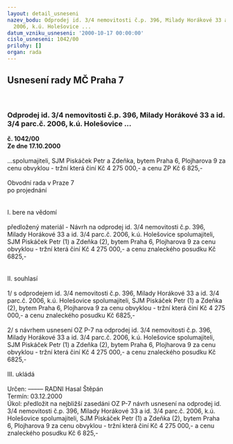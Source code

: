 ```yaml
---
layout: detail_usneseni
nazev_bodu: Odprodej id. 3/4 nemovitosti č.p. 396, Milady Horákové 33 a id. 3/4 parc.č.
  2006, k.ú. Holešovice ...
datum_vzniku_usneseni: '2000-10-17 00:00:00'
cislo_usneseni: 1042/00
prilohy: []
organ: rada
---
```

<div id="ucUsn_pList" class="usn">
	<span><h2>Usnesení rady MČ Praha 7 </h2>
<br></span><div class="standBody">
<span><h3>Odprodej id. 3/4 nemovitosti č.p. 396, Milady Horákové 33 a id. 3/4 parc.č. 2006, k.ú. Holešovice ...</h3></span><div class="center">
		<strong>č. 1042/00</strong><br>
	</div>
<div class="center">
		<strong>Ze dne 17.10.2000</strong><br><br>
	</div>...spolumajiteli, SJM Piskáček Petr a Zdeňka, bytem Praha 6, Plojharova 9 za cenu obvyklou - tržní která činí Kč 4 275 000,- a cenu ZP Kč 6 825,-<br><br>Obvodní rada v Praze 7<br>po projednání<br><br><br>I.	bere na vědomí<br><br> předložený materiál - Návrh na odprodej id. 3/4 nemovitosti č.p. 396, Milady Horákové 33 a id. 3/4 parc.č. 2006, k.ú. Holešovice spolumajiteli, SJM Piskáček Petr (1) a Zdeňka (2), bytem Praha 6, Plojharova 9 za cenu obvyklou - tržní která činí Kč 4 275 000,- a cenu znaleckého posudku Kč 6825,-<br><br><br>II.  souhlasí <br><br>1/ s odprodejem id. 3/4 nemovitosti č.p. 396, Milady Horákové 33 a id. 3/4 parc.č. 2006, k.ú.   Holešovice spolumajiteli, SJM Piskáček Petr (1) a Zdeňka (2), bytem Praha 6, Plojharova 9 za cenu obvyklou - tržní která činí Kč 4 275 000,- a cenu znaleckého posudku Kč 6825,-<br><br>2/ s návrhem usnesení OZ P-7 na odprodej id. 3/4 nemovitosti č.p. 396, Milady Horákové 33 a id. 3/4 parc.č. 2006, k.ú. Holešovice spolumajiteli, SJM Piskáček Petr (1) a Zdeňka (2), bytem Praha 6, Plojharova 9 za cenu obvyklou - tržní která činí Kč 4 275 000,- a cenu znaleckého posudku Kč 6825,-<br><br>III.	ukládá <br><br> Určen:	–––––	RADNI Hasal Štěpán<br>Termín: 03.12.2000<br>Úkol:	předložit na nejbližší zasedáni OZ P-7 návrh usnesení na  odprodej id. 3/4 nemovitosti č.p. 396, Milady Horákové 33 a id. 3/4 parc.č. 2006, k.ú. Holešovice spolumajiteli, SJM Piskáček Petr (1) a Zdeňka (2), bytem Praha 6, Plojharova 9 za cenu obvyklou - tržní která činí Kč 4 275 000,- a cenu znaleckého posudku Kč 6 825,-<br> <br>
</div>
</div>